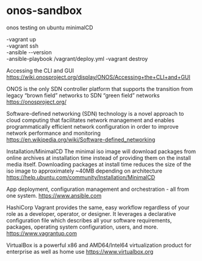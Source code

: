 # onos-sandbox
onos testing on ubuntu minimalCD

-vagrant up  
-vagrant ssh  
-ansible --version  
-ansible-playbook /vagrant/deploy.yml
-vagrant destroy 

Accessing the CLI and GUI
https://wiki.onosproject.org/display/ONOS/Accessing+the+CLI+and+GUI

ONOS is the only SDN controller platform that supports the transition from legacy “brown field” networks to SDN “green field” networks
https://onosproject.org/

Software-defined networking (SDN) technology is a novel approach to cloud computing that facilitates network management and enables programmatically efficient network configuration in order to improve network performance and monitoring
https://en.wikipedia.org/wiki/Software-defined_networking

Installation/MinimalCD
The minimal iso image will download packages from online archives at installation time instead of providing them on the install media itself. Downloading packages at install time reduces the size of the iso image to approximately ~40MB depending on architecture
https://help.ubuntu.com/community/Installation/MinimalCD

App deployment, configuration management and orchestration - all from one system.
https://www.ansible.com

HashiCorp Vagrant provides the same, easy workflow regardless of your role as a developer, operator, or designer. It leverages a declarative configuration file which describes all your software requirements, packages, operating system configuration, users, and more.
https://www.vagrantup.com

VirtualBox is a powerful x86 and AMD64/Intel64 virtualization product for enterprise as well as home use
https://www.virtualbox.org
